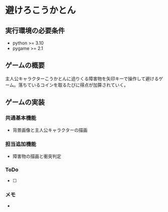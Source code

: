 # 避けろこうかとん

## 実行環境の必要条件
* python >= 3.10
* pygame >= 2.1

## ゲームの概要
主人公キャラクターこうかとんに迫りくる障害物を矢印キーで操作して避けるゲーム。落ちているコインを取るたびに得点が加算されていく。

## ゲームの実装
### 共通基本機能
* 背景画像と主人公キャラクターの描画

### 担当追加機能
* 障害物の描画と衝突判定　

### ToDo

- [ ] 

### メモ
* 
